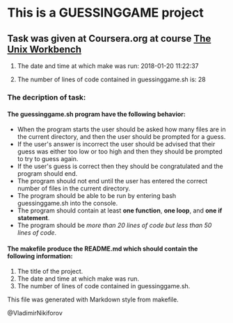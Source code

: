 # This is a GUESSINGGAME project

## Task was given at Coursera.org at course [The Unix Workbench](https://www.coursera.org/learn/unix)

1. The date and time at which make was run:
2018-01-20 11:22:37

2. The number of lines of code contained in guessinggame.sh is:
28

### The decription of task:

#### The guessinggame.sh program have the following behavior:
- When the program starts the user should be asked how many files are in the current directory, and then the user should be prompted for a guess.
- If the user's answer is incorrect the user should be advised that their guess was either too low or too high and then they should be prompted to try to guess again.
- If the user's guess is correct then they should be congratulated and the program should end.
- The program should not end until the user has entered the correct number of files in the current directory.
- The program should be able to be run by entering bash guessinggame.sh into the console.
- The program should contain at least **one function**, **one loop**, and **one if statement**.
- The program should be *more than 20 lines of code but less than 50 lines of code*.

#### The makefile produce the README.md which should contain the following information:
1. The title of the project.
2. The date and time at which make was run.
3. The number of lines of code contained in guessinggame.sh.


This file was generated with Markdown style from makefile.

@VladimirNikiforov

